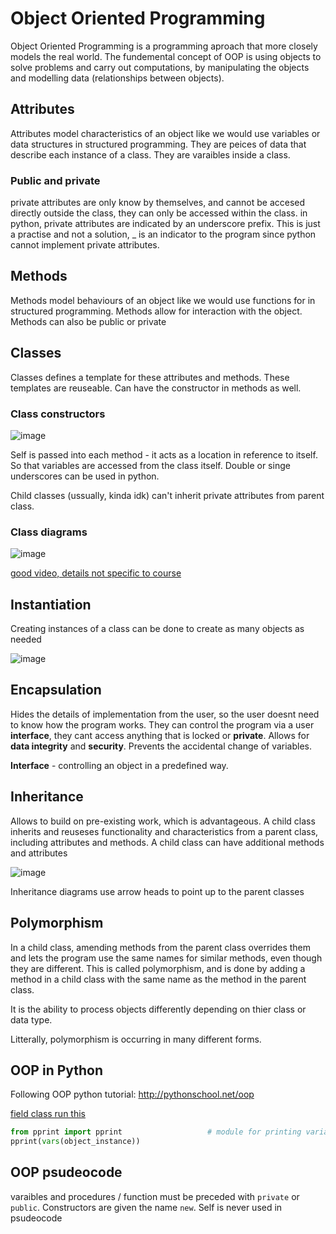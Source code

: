 # Object Oriented Programming
Object Oriented Programming is a programming aproach that more closely models the real world. The fundemental concept of OOP is using objects to solve problems and carry out computations, by manipulating the objects and modelling data (relationships between objects).

## Attributes
Attributes model characteristics of an object like we would use variables or data structures in structured programming. They are peices of data that describe each instance of a class. They are varaibles inside a class.

### Public and private
private attributes are only know by themselves, and cannot be accesed directly outside the class, they can only be accessed within the class. in python, private attributes are indicated by an underscore prefix. This is just a practise and not a solution, _ is an indicator to the program since python cannot implement private attributes.

## Methods
Methods model behaviours of an object like we would use functions for in structured programming. Methods allow for interaction with the object.  Methods can also be public or private

## Classes
Classes defines a template for these attributes and methods. These templates are reuseable. Can have the constructor in methods as well.

### Class constructors

![image](https://user-images.githubusercontent.com/72783315/155983507-6a5bb37f-5548-4653-8867-82818da76c15.png)

Self is passed into each method - it acts as a location in reference to itself. So that variables are accessed from the class itself.
Double or singe underscores can be used in python.

Child classes (ussually, kinda idk) can't inherit private attributes from parent class.

### Class diagrams

![image](https://user-images.githubusercontent.com/72783315/155695435-937a0bed-ad0e-4394-8b94-3c6e67551e10.png)

[good video, details not specific to course](https://www.youtube.com/watch?v=UI6lqHOVHic)

## Instantiation
Creating instances of a class can be done to create as many objects as needed

![image](https://user-images.githubusercontent.com/72783315/155984540-da38a184-e17c-47f2-9dfa-d53eae2ea65d.png)

## Encapsulation
Hides the details of implementation from the user, so the user doesnt need to know how the program works. They can control the program via a user **interface**, they cant access anything that is locked or **private**. Allows for **data integrity** and **security**. Prevents the accidental change of variables.

**Interface** - controlling an object in a predefined way.

## Inheritance
Allows to build on pre-existing work, which is advantageous. A child class inherits and reuseses functionality and characteristics from a parent class, including attributes and methods. A child class can have additional methods and attributes

![image](https://user-images.githubusercontent.com/72783315/152790871-5843f096-a881-40f2-9594-1b5fd9d08ecb.png)

Inheritance diagrams use arrow heads to point up to the parent classes

## Polymorphism
In a child class, amending methods from the parent class overrides them and lets the program use the same names for similar methods, even though they are different. This is called polymorphism, and is done by adding a method in a child class with the same name as the method in the parent class. 

It is the ability to process objects differently depending on thier class or data type.

Litterally, polymorphism is occurring in many different forms.

## OOP in Python
Following OOP python tutorial: http://pythonschool.net/oop

[field class run this](https://github.com/JachymT/a-level-cs-blog/blob/main/Algorithms%20and%20programming/2.2.1/Object%20Oriented/field.py)

```py
from pprint import pprint                   # module for printing variables from class objects neatly
pprint(vars(object_instance))
```

## OOP psudeocode 
varaibles and procedures / function must be preceded with `private` or `public`. Constructors are given the name `new`. Self is never used in psudeocode
